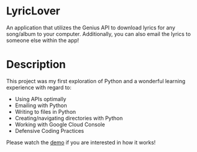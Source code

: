 # LyricLover
An application that utilizes the Genius API to download lyrics for any song/album to your computer. Additionally, you can also email the lyrics to someone else within the app!

# Description

This project was my first exploration of Python and a wonderful learning experience with regard to:

* Using APIs optimally
* Emailing with Python
* Writing to files in Python
* Creating/navigating directories with Python
* Working with Google Cloud Console
* Defensive Coding Practices

Please watch the [demo](https://www.youtube.com/watch?v=MbhYmHgUyok) if you are interested in how it works!


